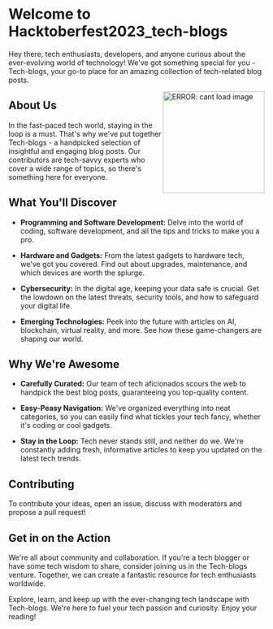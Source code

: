 # Welcome to Hacktoberfest2023_tech-blogs

Hey there, tech enthusiasts, developers, and anyone curious about the ever-evolving world of technology! We've got something special for you - Tech-blogs, your go-to place for an amazing collection of tech-related blog posts.

 <img src="https://media.giphy.com/media/rKX8282zMX1wQzZytj/giphy.gif" align="right"  width="200" height="auto" alt="ERROR: cant load image"/> 

## About Us

In the fast-paced tech world, staying in the loop is a must. That's why we've put together Tech-blogs -  a handpicked selection of insightful and engaging blog posts. Our contributors are tech-savvy experts who cover a wide range of topics, so there's something here for everyone.

## What You'll Discover

- **Programming and Software Development:** Delve into the world of coding, software development, and all the tips and tricks to make you a pro.

- **Hardware and Gadgets:** From the latest gadgets to hardware tech, we've got you covered. Find out about upgrades, maintenance, and which devices are worth the splurge.

- **Cybersecurity:** In the digital age, keeping your data safe is crucial. Get the lowdown on the latest threats, security tools, and how to safeguard your digital life.

- **Emerging Technologies:** Peek into the future with articles on AI, blockchain, virtual reality, and more. See how these game-changers are shaping our world.

## Why We're Awesome

- **Carefully Curated:** Our team of tech aficionados scours the web to handpick the best blog posts, guaranteeing you top-quality content.

- **Easy-Peasy Navigation:** We've organized everything into neat categories, so you can easily find what tickles your tech fancy, whether it's coding or cool gadgets.

- **Stay in the Loop:** Tech never stands still, and neither do we. We're constantly adding fresh, informative articles to keep you updated on the latest tech trends.

## Contributing
To contribute your ideas, open an issue, discuss with moderators and propose a pull request!
## Get in on the Action

We're all about community and collaboration. If you're a tech blogger or have some tech wisdom to share, consider joining us in the Tech-blogs venture. Together, we can create a fantastic resource for tech enthusiasts worldwide.

Explore, learn, and keep up with the ever-changing tech landscape with Tech-blogs. We're here to fuel your tech passion and curiosity. Enjoy your reading!

